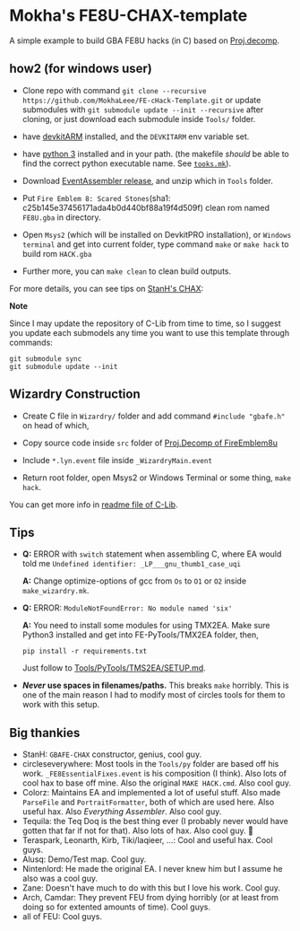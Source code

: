 
# Mokha's FE8U-CHAX-template

A simple example to build GBA FE8U hacks (in C) based on [Proj.decomp](https://github.com/FireEmblemUniverse/fireemblem8u.git).

## how2 (for windows user)

- Clone repo with command `git clone --recursive https://github.com/MokhaLeee/FE-cHack-Template.git` or update submodules with `git submodule update --init --recursive` after cloning, or just download each submodule inside `Tools/` folder.

- have [devkitARM](https://devkitpro.org/wiki/Getting_Started) installed, and the `DEVKITARM` env variable set.

- have [python 3](https://www.python.org/) installed and in your path. (the makefile *should* be able to find the correct python executable name. See [`tooks.mk`](./tooks.mk)).

- Download [EventAssembler release](https://github.com/StanHash/EventAssembler/releases/tag/1.0), and unzip which in `Tools` folder.

- Put `Fire Emblem 8: Scared Stones`(sha1: c25b145e37456171ada4b0d440bf88a19f4d509f) clean rom named `FE8U.gba` in directory.
- Open `Msys2` (which will be installed on DevkitPRO installation), or `Windows terminal` and get into current folder, type command `make` or `make hack` to build rom `HACK.gba`

- Further more, you can `make clean` to clean build outputs.

For more details, you can see tips on [StanH's CHAX](https://github.com/StanHash/FE-CHAX.git):

**Note**

Since I may update the repository of C-Lib from time to time, so I suggest you update each submodels any time you want to use this template through commands:
```
git submodule sync
git submodule update --init
```

## Wizardry Construction

- Create C file in `Wizardry/` folder and add command `#include "gbafe.h"` on head of which,

- Copy source code inside `src` folder of [Proj.Decomp of FireEmblem8u](https://github.com/FireEmblemUniverse/fireemblem8u/tree/master/src) 

- Include `*.lyn.event` file inside `_WizardryMain.event`
- Return root folder, open Msys2 or Windows Terminal or some thing, `make hack`. 

You can get more info in [readme file of C-Lib](https://github.com/MokhaLeee/FE-CLib-Mokha.git).

## Tips

- **Q:** ERROR with `switch` statement when assembling C, where EA would told me `Undefined identifier: _LP___gnu_thumb1_case_uqi`

	**A:** Change optimize-options of gcc from `Os` to `O1` or `O2` inside `make_wizardry.mk`.

- **Q:** ERROR: `ModuleNotFoundError: No module named 'six'`

	**A:** You need to install some modules for using TMX2EA. Make sure Python3 installed and get into FE-PyTools/TMX2EA folder, then, 
	
	```pip install -r requirements.txt```
	
	Just follow to [Tools/PyTools/TMS2EA/SETUP.md](https://github.com/StanHash/tmx2ea/blob/c77111a9c7a13208a2afb0984b253fa84df79479/SETUP.md).

- **_Never_ use spaces in filenames/paths.** This breaks `make` horribly. This is one of the main reason I had to modify most of circles tools for them to work with this setup.

## Big thankies

- StanH: `GBAFE-CHAX` constructor, genius, cool guy.
- circleseverywhere: Most tools in the `Tools/py` folder are based off his work. `_FE8EssentialFixes.event` is his composition (I think). Also lots of cool hax to base off mine. Also the original `MAKE HACK.cmd`. Also cool guy.
- Colorz: Maintains EA and implemented a lot of useful stuff. Also made `ParseFile` and `PortraitFormatter`, both of which are used here. Also useful hax. Also *Everything Assembler*. Also cool guy.
- Tequila: the Teq Doq is the best thing ever (I probably never would have gotten that far if not for that). Also lots of hax. Also cool guy. :duck:
- Teraspark, Leonarth, Kirb, Tiki/laqieer, ...: Cool and useful hax. Cool guys.
- Alusq: Demo/Test map. Cool guy.
- Nintenlord: He made the original EA. I never knew him but I assume he also was a cool guy.
- Zane: Doesn't have much to do with this but I love his work. Cool guy.
- Arch, Camdar: They prevent FEU from dying horribly (or at least from doing so for extented amounts of time). Cool guys.
- all of FEU: Cool guys.
